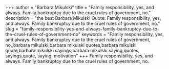+++
author = "Barbara Mikulski"
title = "Family responsibility, yes, and always. Family bankruptcy due to the cruel rules of government, no."
description = "the best Barbara Mikulski Quote: Family responsibility, yes, and always. Family bankruptcy due to the cruel rules of government, no."
slug = "family-responsibility-yes-and-always-family-bankruptcy-due-to-the-cruel-rules-of-government-no"
keywords = "Family responsibility, yes, and always. Family bankruptcy due to the cruel rules of government, no.,barbara mikulski,barbara mikulski quotes,barbara mikulski quote,barbara mikulski sayings,barbara mikulski saying,quotes, sayings,quote, saying, motivation"
+++
Family responsibility, yes, and always. Family bankruptcy due to the cruel rules of government, no.

